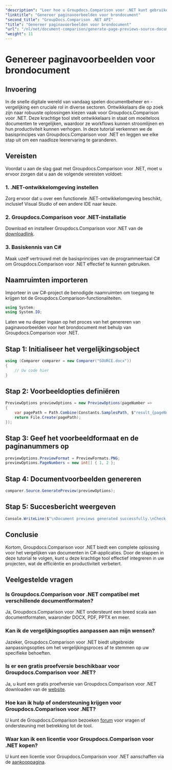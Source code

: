 ```yaml
---
"description": "Leer hoe u Groupdocs.Comparison voor .NET kunt gebruiken om documentvergelijkingsprocessen in uw C#-projecten effectief te stroomlijnen."
"linktitle": "Genereer paginavoorbeelden voor brondocument"
"second_title": "GroupDocs.Comparison .NET API"
"title": "Genereer paginavoorbeelden voor brondocument"
"url": "/nl/net/document-comparison/generate-page-previews-source-document/"
"weight": 11
---
```


# Genereer paginavoorbeelden voor brondocument

## Invoering
In de snelle digitale wereld van vandaag spelen documentbeheer en -vergelijking een cruciale rol in diverse sectoren. Ontwikkelaars die op zoek zijn naar robuuste oplossingen kiezen vaak voor Groupdocs.Comparison voor .NET. Deze krachtige tool stelt ontwikkelaars in staat om moeiteloos documenten te vergelijken, waardoor ze workflows kunnen stroomlijnen en hun productiviteit kunnen verhogen. In deze tutorial verkennen we de basisprincipes van Groupdocs.Comparison voor .NET en leggen we elke stap uit om een naadloze leerervaring te garanderen.
## Vereisten
Voordat u aan de slag gaat met Groupdocs.Comparison voor .NET, moet u ervoor zorgen dat u aan de volgende vereisten voldoet:
### 1. .NET-ontwikkelomgeving instellen
Zorg ervoor dat u over een functionele .NET-ontwikkelomgeving beschikt, inclusief Visual Studio of een andere IDE naar keuze.
### 2. Groupdocs.Comparison voor .NET-installatie
Download en installeer Groupdocs.Comparison voor .NET van de [downloadlink](https://releases.groupdocs.com/comparison/net/).
### 3. Basiskennis van C#
Maak uzelf vertrouwd met de basisprincipes van de programmeertaal C# om Groupdocs.Comparison voor .NET effectief te kunnen gebruiken.

## Naamruimten importeren
Importeer in uw C#-project de benodigde naamruimten om toegang te krijgen tot de Groupdocs.Comparison-functionaliteiten.

```csharp
using System;
using System.IO;
```

Laten we nu dieper ingaan op het proces van het genereren van paginavoorbeelden voor het brondocument met behulp van Groupdocs.Comparison voor .NET.
## Stap 1: Initialiseer het vergelijkingsobject
```csharp
using (Comparer comparer = new Comparer("SOURCE.docx"))
{
    // Uw code hier
}
```
## Stap 2: Voorbeeldopties definiëren
```csharp
PreviewOptions previewOptions = new PreviewOptions(pageNumber =>
{
    var pagePath = Path.Combine(Constants.SamplesPath, $"result_{pageNumber}.png");
    return File.Create(pagePath);
});
```
## Stap 3: Geef het voorbeeldformaat en de paginanummers op
```csharp
previewOptions.PreviewFormat = PreviewFormats.PNG;
previewOptions.PageNumbers = new int[] { 1, 2 };
```
## Stap 4: Documentvoorbeelden genereren
```csharp
comparer.Source.GeneratePreview(previewOptions);
```
## Stap 5: Succesbericht weergeven
```csharp
Console.WriteLine($"\nDocument previews generated successfully.\nCheck output in {Directory.GetCurrentDirectory()}.");
```

## Conclusie
Kortom, Groupdocs.Comparison voor .NET biedt een complete oplossing voor het vergelijken van documenten in C#-applicaties. Door de stappen in deze tutorial te volgen, kunt u deze krachtige tool effectief integreren in uw projecten, wat de efficiëntie en productiviteit verbetert.
## Veelgestelde vragen
### Is Groupdocs.Comparison voor .NET compatibel met verschillende documentformaten?
Ja, Groupdocs.Comparison voor .NET ondersteunt een breed scala aan documentformaten, waaronder DOCX, PDF, PPTX en meer.
### Kan ik de vergelijkingsopties aanpassen aan mijn wensen?
Jazeker, Groupdocs.Comparison voor .NET biedt uitgebreide aanpassingsopties om het vergelijkingsproces af te stemmen op uw specifieke behoeften.
### Is er een gratis proefversie beschikbaar voor Groupdocs.Comparison voor .NET?
Ja, u kunt een gratis proefversie van Groupdocs.Comparison voor .NET downloaden van de [website](https://releases.groupdocs.com/).
### Hoe kan ik hulp of ondersteuning krijgen voor Groupdocs.Comparison voor .NET?
U kunt de Groupdocs.Comparison bezoeken [forum](https://forum.groupdocs.com/c/comparison/12) voor vragen of ondersteuning met betrekking tot de tool.
### Waar kan ik een licentie voor Groupdocs.Comparison voor .NET kopen?
U kunt een licentie voor Groupdocs.Comparison voor .NET aanschaffen via de [aankooppagina](https://purchase.groupdocs.com/buy).